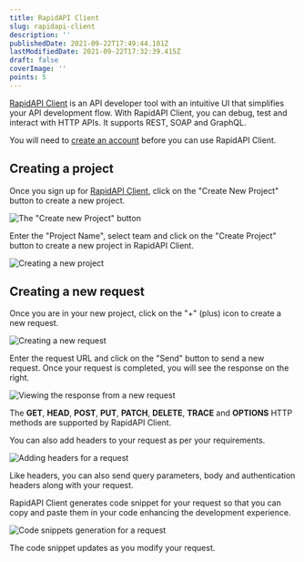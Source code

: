```yaml
---
title: RapidAPI Client
slug: rapidapi-client
description: ''
publishedDate: 2021-09-22T17:49:44.101Z
lastModifiedDate: 2021-09-22T17:32:39.415Z
draft: false
coverImage: ''
points: 5
---
```


<Callout>

  [RapidAPI Client](https://rapidapi.com/products/api-design?utm_source=learn.RapidAPI.com&utm_medium=DevRel&utm_campaign=DevRel) is an API developer tool with an intuitive UI that simplifies your API development flow. With RapidAPI Client, you can debug, test and interact with HTTP APIs. It supports REST, SOAP and GraphQL.

</Callout>

You will need to [create an account](https://paw.app/signup?utm_source=learn.RapidAPI.com&utm_medium=DevRel&utm_campaign=DevRel) before you can use RapidAPI Client.


## Creating a project

Once you sign up for [RapidAPI Client](https://paw.app?utm_source=learn.RapidAPI.com&utm_medium=DevRel&utm_campaign=DevRel), click on the "Create New Project" button to create a new project.

![The "Create new Project" button](rapidapi-testing/images/image16.png)

Enter the "Project Name", select team and click on the "Create Project" button to create a new project in RapidAPI Client.

![Creating a new project](rapidapi-testing/images/image17.png)

## Creating a new request

Once you are in your new project, click on the "+" (plus) icon to create a new request.

![Creating a new request](rapidapi-testing/images/image18.png)

Enter the request URL and click on the "Send" button to send a new request. Once your request is completed, you will see the response on the right.

![Viewing the response from a new request](rapidapi-testing/images/image19.png)

The **GET**, **HEAD**, **POST**, **PUT**, **PATCH**, **DELETE**, **TRACE** and **OPTIONS** HTTP methods are supported by RapidAPI Client.

You can also add headers to your request as per your requirements.

![Adding headers for a request](rapidapi-testing/images/image20.png)

Like headers, you can also send query parameters, body and authentication headers along with your request.

RapidAPI Client generates code snippet for your request so that you can copy and paste them in your code enhancing the development experience.

![Code snippets generation for a request](rapidapi-testing/images/image21.png)

The code snippet updates as you modify your request.
